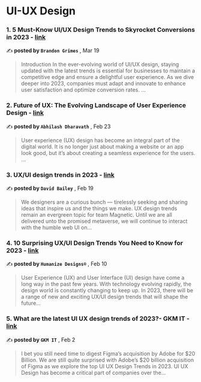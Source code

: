 
<h1>UI-UX Design</h1>
<h3>1. 5 Must-Know UI/UX Design Trends to Skyrocket Conversions in 2023 - <a href=https://medium.com/design-bootcamp/5-must-know-ui-ux-design-trends-to-skyrocket-conversions-in-2023-3ad170752a26?source=tag_page---------0-84--------------------e3dcba3c_f38d_460b_af63_3403f8f735e7-------17 target="_blank" rel="noopener noreferrer">link</a></h3>

✍️ **posted by `Brandon Grimes`** , <date>Mar 19</date>

<blockquote>Introduction In the ever-evolving world of UI/UX design, staying updated with the latest trends is essential for businesses to maintain a competitive edge and ensure a delightful user experience. As we dive deeper into 2023, companies must adapt and innovate to enhance user satisfaction and optimize conversion rates. …</blockquote>

<h3>2. Future of UX: The Evolving Landscape of User Experience Design - <a href=https://medium.com/@abhigibbs20/beyond-aesthetics-the-evolving-landscape-of-user-experience-design-635facf1838c?source=tag_page---------1-84--------------------e3dcba3c_f38d_460b_af63_3403f8f735e7-------17 target="_blank" rel="noopener noreferrer">link</a></h3>

✍️ **posted by `Abhilash Dharavath`** , <date>Feb 23</date>

<blockquote>User experience (UX) design has become an integral part of the digital world. It is no longer just about making a website or an app look good, but it’s about creating a seamless experience for the users. …</blockquote>

<h3>3. UX/UI design trends in 2023 - <a href=https://medium.com/magnetic/ux-ui-design-trends-in-2023-efdc94ea0fb7?source=tag_page---------2-84--------------------e3dcba3c_f38d_460b_af63_3403f8f735e7-------17 target="_blank" rel="noopener noreferrer">link</a></h3>

✍️ **posted by `David Bailey`** , <date>Feb 19</date>

<blockquote>We designers are a curious bunch — tirelessly seeking and sharing ideas that inspire us and the things we make. UX design trends remain an evergreen topic for team Magnetic. Until we are all delivered unto the promised metaverse, we will continue to interact with the humble web UI on…</blockquote>

<h3>4. 10 Surprising UX/UI Design Trends You Need to Know for 2023 - <a href=https://medium.com/@humanizedesigns/10-surprising-ux-ui-design-trends-you-need-to-know-for-2023-9dd1da56f99f?source=tag_page---------3-84--------------------e3dcba3c_f38d_460b_af63_3403f8f735e7-------17 target="_blank" rel="noopener noreferrer">link</a></h3>

✍️ **posted by `Humanize Designs®`** , <date>Feb 10</date>

<blockquote>User Experience (UX) and User Interface (UI) design have come a long way in the past few years. With technology evolving rapidly, the design world is constantly changing to keep up. In 2023, there will be a range of new and exciting UX/UI design trends that will shape the future…</blockquote>

<h3>5. What are the latest UI UX design trends of 2023?- GKM IT - <a href=https://medium.com/@gkmit11/what-are-the-latest-ui-ux-design-trends-of-2023-gkm-it-d822a3047fda?source=tag_page---------4-84--------------------e3dcba3c_f38d_460b_af63_3403f8f735e7-------17 target="_blank" rel="noopener noreferrer">link</a></h3>

✍️ **posted by `GKM IT`** , <date>Feb 2</date>

<blockquote>I bet you still need time to digest Figma’s acquisition by Adobe for $20 Billion. We are still quite surprised with Adobe’s $20 billion acquisition of Figma as we explore the top UI UX Design Trends in 2023. UI UX Design has become a critical part of companies over the…</blockquote>

